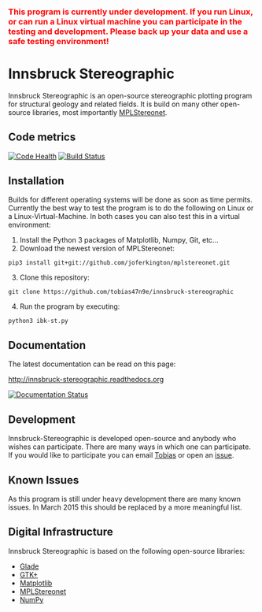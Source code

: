 ### <font color='red'>This program is currently under development. If you run Linux, or can run a Linux virtual machine you can participate in the testing and development. Please back up your data and use a safe testing environment!</font>

# Innsbruck Stereographic
Innsbruck Stereographic is an open-source stereographic plotting program for structural geology and related fields. It is build on many other open-source libraries, most importantly [MPLStereonet](https://github.com/joferkington/mplstereonet).

## Code metrics
[![Code Health](https://landscape.io/github/tobias47n9e/innsbruck-stereographic/master/landscape.svg?style=flat)](https://landscape.io/github/tobias47n9e/innsbruck-stereographic/master)
[![Build Status](https://travis-ci.org/tobias47n9e/innsbruck-stereographic.svg)](https://travis-ci.org/tobias47n9e/innsbruck-stereographic)

## Installation
Builds for different operating systems will be done as soon as time permits. Currently the best way to test the program is to do the following on Linux or a Linux-Virtual-Machine. In both cases you can also test this in a virtual environment:

1. Install the Python 3 packages of Matplotlib, Numpy, Git, etc...
2. Download the newest version of MPLStereonet:
```Shell
pip3 install git+git://github.com/joferkington/mplstereonet.git
```
3. Clone this repository:
```Shell
git clone https://github.com/tobias47n9e/innsbruck-stereographic
```
4. Run the program by executing:
```Shell
python3 ibk-st.py
```

## Documentation
The latest documentation can be read on this page:

http://innsbruck-stereographic.readthedocs.org

[![Documentation Status](https://readthedocs.org/projects/innsbruck-stereographic/badge/?version=latest)](https://readthedocs.org/projects/innsbruck-stereographic/?badge=latest)

## Development
Innsbruck-Stereographic is developed open-source and anybody who wishes can participate. There are many ways in which one can participate. If you would like to participate you can email [Tobias](https://github.com/tobias47n9e) or open an [issue](https://github.com/tobias47n9e/innsbruck-stereographic/issues).

## Known Issues
As this program is still under heavy development there are many known issues. In March 2015 this should be replaced by a more meaningful list.

## Digital Infrastructure
Innsbruck Stereographic is based on the following open-source libraries:

* [Glade](https://glade.gnome.org/)
* [GTK+](http://www.gtk.org/)
* [Matplotlib](http://matplotlib.org/)
* [MPLStereonet](https://github.com/joferkington/mplstereonet)
* [NumPy](http://www.numpy.org/)
